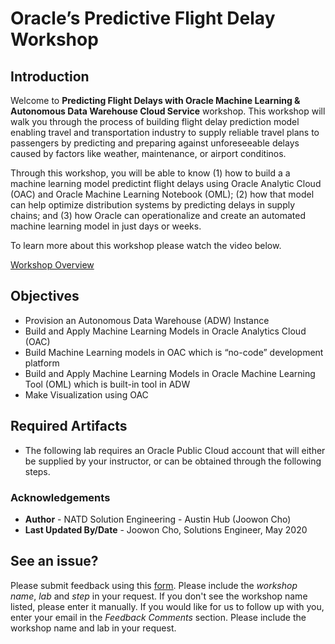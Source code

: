 # Oracle’s Predictive Flight Delay Workshop 

## Introduction

Welcome to **Predicting Flight Delays with Oracle Machine Learning & Autonomous Data Warehouse Cloud Service** workshop. This workshop will walk you through the process of building flight delay prediction model enabling travel and transportation industry to supply reliable travel plans to passengers by predicting and preparing against unforeseeable delays caused by factors like weather, maintenance, or airport conditinos. 

Through this workshop, you will be able to know (1) how to build a a machine learning model predictint flight delays using Oracle Analytic Cloud (OAC) and Oracle Machine Learning Notebook (OML); (2) how that model can help optimize distribution systems by predicting delays in supply chains; and (3) how Oracle can operationalize and create an automated machine learning model in just days or weeks. 

To learn more about this workshop please watch the video below.

<a href="https://www.youtube.com/watch?v=wBkXHoWiHTw" target="_video">Workshop Overview</a>


## Objectives
- Provision an Autonomous Data Warehouse (ADW) Instance
- Build and Apply Machine Learning Models in Oracle Analytics Cloud (OAC)
- Build Machine Learning models in OAC which is “no-code” development platform 
- Build and Apply Machine Learning Models in Oracle Machine Learning Tool (OML) which is built-in tool in ADW 
- Make Visualization using OAC 

## Required Artifacts
- The following lab requires an Oracle Public Cloud account that will either be supplied by your instructor, or can be obtained through the following steps.


### Acknowledgements

- **Author** - NATD Solution Engineering - Austin Hub (Joowon Cho)
- **Last Updated By/Date** - Joowon Cho, Solutions Engineer, May 2020

## See an issue?
Please submit feedback using this [form](https://apexapps.oracle.com/pls/apex/f?p=133:1:::::P1_FEEDBACK:1). Please include the *workshop name*, *lab* and *step* in your request.  If you don't see the workshop name listed, please enter it manually. If you would like for us to follow up with you, enter your email in the *Feedback Comments* section.    Please include the workshop name and lab in your request.
